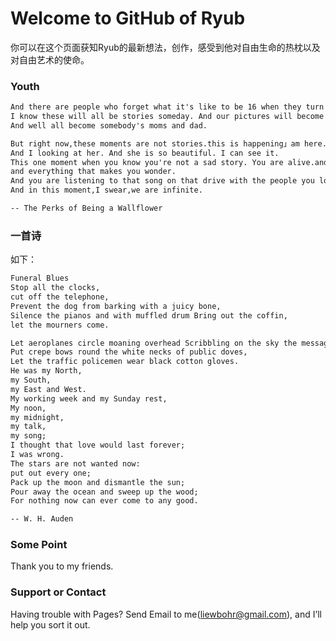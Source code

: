 # Welcome to GitHub of Ryub

你可以在这个页面获知Ryub的最新想法，创作，感受到他对自由生命的热枕以及对自由艺术的使命。

###  Youth

```markdown
And there are people who forget what it's like to be 16 when they turn 17.
I know these will all be stories someday. And our pictures will become old photographs. 
And well all become somebody's moms and dad.

But right now,these moments are not stories.this is happening」am here.
And I looking at her. And she is so beautiful. I can see it.
This one moment when you know you're not a sad story. You are alive.and you stand up and see the lights on buildings,
and everything that makes you wonder.
And you are listening to that song on that drive with the people you love most in this world.
And in this moment,I swear,we are infinite.

-- The Perks of Being a Wallflower
```

### 一首诗

如下：

```markdown
Funeral Blues      
Stop all the clocks, 
cut off the telephone, 
Prevent the dog from barking with a juicy bone,
Silence the pianos and with muffled drum Bring out the coffin, 
let the mourners come. 

Let aeroplanes circle moaning overhead Scribbling on the sky the message He Is Dead. 
Put crepe bows round the white necks of public doves, 
Let the traffic policemen wear black cotton gloves. 
He was my North, 
my South, 
my East and West. 
My working week and my Sunday rest, 
My noon, 
my midnight, 
my talk, 
my song; 
I thought that love would last forever; 
I was wrong. 
The stars are not wanted now: 
put out every one; 
Pack up the moon and dismantle the sun; 
Pour away the ocean and sweep up the wood; 
For nothing now can ever come to any good.   

-- W. H. Auden
```


### Some Point 

Thank you to my friends.

### Support or Contact

Having trouble with Pages? Send Email to me(liewbohr@gmail.com), and I’ll help you sort it out.
